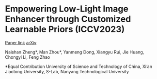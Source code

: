# Empowering Low-Light Image Enhancer through Customized Learnable Priors (ICCV2023)
[Paper link](https://openaccess.thecvf.com/content/ICCV2023/papers/Zheng_Empowering_Low-Light_Image_Enhancer_through_Customized_Learnable_Priors_ICCV_2023_paper.pdf) [arXiv](https://arxiv.org/pdf/2309.01958.pdf)

Naishan Zheng*, Man Zhou*, Yanmeng Dong, Xiangyu Rui, Jie Huang, Chongyi Li, Feng Zhao

*Equal Contribution
University of Science and Technology of China, Xi’an Jiaotong University, S-Lab, Nanyang Technological University   

